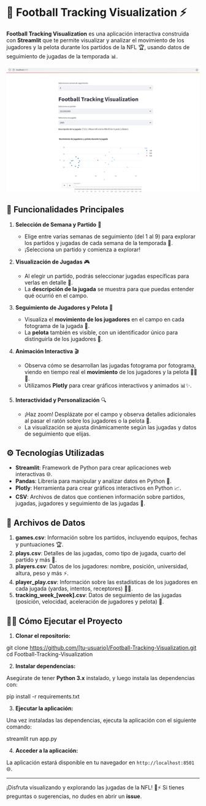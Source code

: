 # 🏈 **Football Tracking Visualization** ⚡

**Football Tracking Visualization** es una aplicación interactiva construida con **Streamlit** que te permite visualizar y analizar el movimiento de los jugadores y la pelota durante los partidos de la NFL 🏆, usando datos de seguimiento de jugadas de la temporada 📊.

![Pantallazo de la aplicación](Screenshot.png)

## 🚀 Funcionalidades Principales

1. **Selección de Semana y Partido** 📅
   - Elige entre varias semanas de seguimiento (del 1 al 9) para explorar los partidos y jugadas de cada semana de la temporada 🏈.
   - ¡Selecciona un partido y comienza a explorar!

2. **Visualización de Jugadas** 🎮
   - Al elegir un partido, podrás seleccionar jugadas específicas para verlas en detalle 🎯.
   - La **descripción de la jugada** se muestra para que puedas entender qué ocurrió en el campo.

3. **Seguimiento de Jugadores y Pelota** 🎥
   - Visualiza el **movimiento de los jugadores** en el campo en cada fotograma de la jugada 📍.
   - La **pelota** también es visible, con un identificador único para distinguirla de los jugadores 🏈.

4. **Animación Interactiva** 🎬
   - Observa cómo se desarrollan las jugadas fotograma por fotograma, viendo en tiempo real el **movimiento** de los jugadores y la pelota 🏃‍♂️💨.
   - Utilizamos **Plotly** para crear gráficos interactivos y animados 📊✨.

5. **Interactividad y Personalización** 🔍
   - ¡Haz zoom! Desplázate por el campo y observa detalles adicionales al pasar el ratón sobre los jugadores o la pelota 👀.
   - La visualización se ajusta dinámicamente según las jugadas y datos de seguimiento que elijas.

## ⚙️ Tecnologías Utilizadas

- **Streamlit**: Framework de Python para crear aplicaciones web interactivas 🌐.
- **Pandas**: Librería para manipular y analizar datos en Python 🐼.
- **Plotly**: Herramienta para crear gráficos interactivos en Python 📈.
- **CSV**: Archivos de datos que contienen información sobre partidos, jugadas, jugadores y seguimiento de las jugadas 📝.

## 📂 Archivos de Datos

1. **games.csv**: Información sobre los partidos, incluyendo equipos, fechas y puntuaciones 🏆.
2. **plays.csv**: Detalles de las jugadas, como tipo de jugada, cuarto del partido y más 📝.
3. **players.csv**: Datos de los jugadores: nombre, posición, universidad, altura, peso y más ⚡.
4. **player_play.csv**: Información sobre las estadísticas de los jugadores en cada jugada (yardas, intentos, receptores) 🏃‍♂️.
5. **tracking_week_[week].csv**: Datos de seguimiento de las jugadas (posición, velocidad, aceleración de jugadores y pelota) 📍.

## 🏃‍♂️ Cómo Ejecutar el Proyecto

1. **Clonar el repositorio:**

git clone https://github.com/[tu-usuario]/Football-Tracking-Visualization.git cd Football-Tracking-Visualization


2. **Instalar dependencias:**

Asegúrate de tener **Python 3.x** instalado, y luego instala las dependencias con:

pip install -r requirements.txt


3. **Ejecutar la aplicación:**

Una vez instaladas las dependencias, ejecuta la aplicación con el siguiente comando:

streamlit run app.py


4. **Acceder a la aplicación:**

La aplicación estará disponible en tu navegador en `http://localhost:8501` 🌐.


---

¡Disfruta visualizando y explorando las jugadas de la NFL! 🏈⚡ Si tienes preguntas o sugerencias, no dudes en abrir un **issue**.



